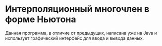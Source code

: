 # Интерполяционный многочлен в форме Ньютона
Данная программа, в отличие от предыдущих, написана уже на Java и использует графический интерфейс для ввода и вывода данных.
